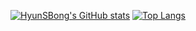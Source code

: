 [![HyunSBong's GitHub stats](https://github-readme-stats.vercel.app/api?username=HyunSBong&count_private=true&theme=solarized-light&show_icons=true)](https://github.com/anuraghazra/github-readme-stats)
[![Top Langs](https://github-readme-stats.vercel.app/api/top-langs/?username=HyunSBong&hide=jupyter%20notebook&langs_count=6&theme=solarized-light&layout=compact)](https://github.com/anuraghazra/github-readme-stats)

